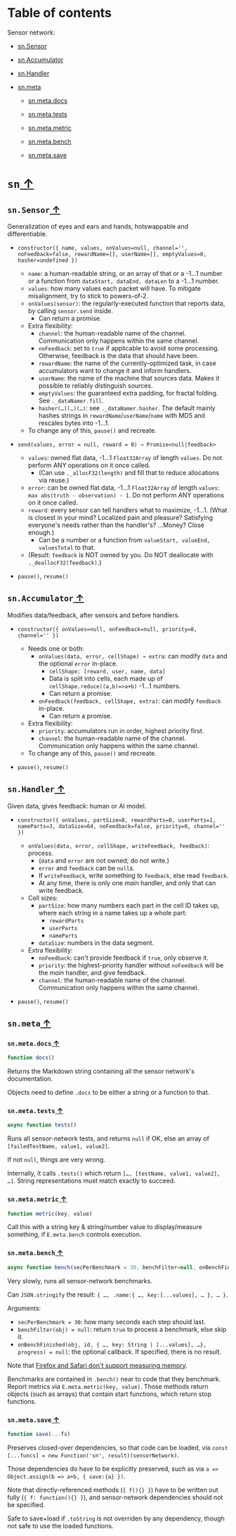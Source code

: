 <a id=toc></a>
# Table of contents

Sensor network:

- [sn.Sensor](#sn-sensor)

- [sn.Accumulator](#sn-accumulator)

- [sn.Handler](#sn-handler)

- [sn.meta](#sn-meta)

    - [sn.meta.docs](#sn-meta-docs)

    - [sn.meta.tests](#sn-meta-tests)

    - [sn.meta.metric](#sn-meta-metric)

    - [sn.meta.bench](#sn-meta-bench)

    - [sn.meta.save](#sn-meta-save)

<a id="sn"></a>
# `sn`[ ↑](#toc)

<a id="sn-sensor"></a>
## `sn.Sensor`[ ↑](#toc)

Generalization of eyes and ears and hands, hotswappable and differentiable.

- `constructor({ name, values, onValues=null, channel='', noFeedback=false, rewardName=[], userName=[], emptyValues=0, hasher=undefined })`
    - `name`: a human-readable string, or an array of that or a -1…1 number or a function from `dataStart, dataEnd, dataLen` to a -1…1 number.
    - `values`: how many values each packet will have. To mitigate misalignment, try to stick to powers-of-2.
    - `onValues(sensor)`: the regularly-executed function that reports data, by calling `sensor.send` inside.
        - Can return a promise.
    - Extra flexibility:
        - `channel`: the human-readable name of the channel. Communication only happens within the same channel.
        - `noFeedback`: set to `true` if applicable to avoid some processing. Otherwise, feedback is the data that should have been.
        - `rewardName`: the name of the currently-optimized task, in case accumulators want to change it and inform handlers.
        - `userName`: the name of the machine that sources data. Makes it possible to reliably distinguish sources.
        - `emptyValues`: the guaranteed extra padding, for fractal folding. See `._dataNamer.fill`.
        - `hasher(…)(…)(…)`: see `._dataNamer.hasher`. The default mainly hashes strings in `rewardName`/`userName`/`name` with MD5 and rescales bytes into -1…1.
    - To change any of this, `pause()` and recreate.

- `send(values, error = null, reward = 0) → Promise<null|feedback>`
    - `values`: owned flat data, -1…1 `Float32Array` of length `values`. Do not perform ANY operations on it once called.
        - (Can use `._allocF32(length)` and fill that to reduce allocations via reuse.)
    - `error`: can be owned flat data, -1…1 `Float32Array` of length `values`: `max abs(truth - observation) - 1`. Do not perform ANY operations on it once called.
    - `reward`: every sensor can tell handlers what to maximize, -1…1. (What is closest in your mind? Localized pain and pleasure? Satisfying everyone's needs rather than the handler's? …Money? Close enough.)
        - Can be a number or a function from `valueStart, valueEnd, valuesTotal` to that.
    - (Result: `feedback` is NOT owned by you. Do NOT deallocate with `._deallocF32(feedback)`.)

- `pause()`, `resume()`

<a id="sn-accumulator"></a>
## `sn.Accumulator`[ ↑](#toc)

Modifies data/feedback, after sensors and before handlers.

- `constructor({ onValues=null, onFeedback=null, priority=0, channel='' })`
    - Needs one or both:
        - `onValues(data, error, cellShape) → extra`: can modify `data` and the optional `error` in-place.
            - `cellShape: [reward, user, name, data]`
            - Data is split into cells, each made up of `cellShape.reduce((a,b)=>a+b)` -1…1 numbers.
            - Can return a promise.
        - `onFeedback(feedback, cellShape, extra)`: can modify `feedback` in-place.
            - Can return a promise.
    - Extra flexibility:
        - `priority`: accumulators run in order, highest priority first.
        - `channel`: the human-readable name of the channel. Communication only happens within the same channel.
    - To change any of this, `pause()` and recreate.

- `pause()`, `resume()`

<a id="sn-handler"></a>
## `sn.Handler`[ ↑](#toc)

Given data, gives feedback: human or AI model.

- `constructor({ onValues, partSize=8, rewardParts=0, userParts=1, nameParts=3, dataSize=64, noFeedback=false, priority=0, channel='' })`
    - `onValues(data, error, cellShape, writeFeedback, feedback)`: process.
        - (`data` and `error` are not owned; do not write.)
        - `error` and `feedback` can be `null`s.
        - If `writeFeedback`, write something to `feedback`, else read `feedback`.
        - At any time, there is only one *main* handler, and only that can write feedback.
    - Cell sizes:
        - `partSize`: how many numbers each part in the cell ID takes up, where each string in a name takes up a whole part:
            - `rewardParts`
            - `userParts`
            - `nameParts`
        - `dataSize`: numbers in the data segment.
    - Extra flexibility:
        - `noFeedback`: can't provide feedback if `true`, only observe it.
        - `priority`: the highest-priority handler without `noFeedback` will be the *main* handler, and give feedback.
        - `channel`: the human-readable name of the channel. Communication only happens within the same channel.

- `pause()`, `resume()`

<a id="sn-meta"></a>
## `sn.meta`[ ↑](#toc)

<a id="sn-meta-docs"></a>
### `sn.meta.docs`[ ↑](#toc)

```js
function docs()
```

Returns the Markdown string containing all the sensor network's documentation.

Objects need to define `.docs` to be either a string or a function to that.

<a id="sn-meta-tests"></a>
### `sn.meta.tests`[ ↑](#toc)

```js
async function tests()
```

Runs all sensor-network tests, and returns `null` if OK, else an array of `[failedTestName, value1, value2]`.

If not `null`, things are very wrong.

Internally, it calls `.tests()` which return `[…, [testName, value1, value2], …]`. String representations must match exactly to succeed.

<a id="sn-meta-metric"></a>
### `sn.meta.metric`[ ↑](#toc)

```js
function metric(key, value)
```

Call this with a string key & string/number value to display/measure something, if `E.meta.bench` controls execution.

<a id="sn-meta-bench"></a>
### `sn.meta.bench`[ ↑](#toc)

```js
async function bench(secPerBenchmark = 30, benchFilter=null, onBenchFinished=null)
```

Very slowly, runs all sensor-network benchmarks.

Can `JSON.stringify` the result: `{ …, .name:{ …, key:[...values], … }, … }`.

Arguments:
- `secPerBenchmark = 30`: how many seconds each step should last.
- `benchFilter(obj) = null`: return `true` to process a benchmark, else skip it.
- `onBenchFinished(obj, id, { …, key: String | [...values], …}, progress) = null`: the optional callback. If specified, there is no result.

Note that [Firefox and Safari don't support measuring memory](https://developer.mozilla.org/en-US/docs/Web/API/Performance/memory).

Benchmarks are contained in `.bench()` near to code that they benchmark. Report metrics via `E.meta.metric(key, value)`.
Those methods return objects (such as arrays) that contain start functions, which return stop functions.


<a id="sn-meta-save"></a>
### `sn.meta.save`[ ↑](#toc)

```js
function save(...fs)
```

Preserves closed-over dependencies, so that code can be loaded, via `const [...funcs] = new Function('sn', result)(sensorNetwork)`.

Those dependencies do have to be explicitly preserved, such as via `a => Object.assign(b => a+b, { save:{a} })`.

Note that directly-referenced methods (`{ f(){} }`) have to be written out fully (`{ f: function(){} }`), and sensor-network dependencies should not be specified.

Safe to save+load if `.toString` is not overriden by any dependency, though not safe to use the loaded functions.